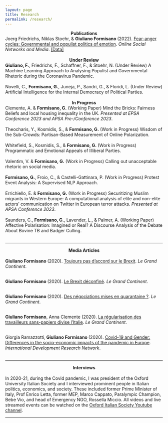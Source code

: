 ```yaml
---
layout: page
title: Research
permalink: /research/
---
```


<center> <b> Publications </b> </center> 
Joerg Friedrichs, Niklas Stoehr, & <b> Giuliano Formisano </b> (2022). <a href="https://www.sciencedirect.com/science/article/pii/S2468696422000428" target="_blank" rel="noopener noreferrer"> Fear-anger cycles: Governmental and populist politics of emotion</a>. <i>Online Social Networks and Media</i>. <a href="https://dataverse.harvard.edu/dataverse/fear-anger-contests" target="_blank" rel="noopener noreferrer">[Data]</a>
<br>
<br>
<center> <b> Under Review </b> </center> 
<b>Giuliano, F.</b>, Friedrichs, F., Schaffner, F., & Stoehr, N. (Under Review) A Machine Learning Approach to Analysing Populist and Governmental Rhetoric during the Coronavirus Pandemic. <br>
<br> 
Novelli, C., <b>Formisano, G.</b>, Juneja, P., Sandri, G., & Floridi, L. (Under Review) Artificial Intelligence for the Internal Democracy of Political Parties. <br>
<br>

<center> <b> In Progress </b> </center> 
Clemente, A. & <b>Formisano, G.</b> (Working Paper) Mind the Bricks: Fairness Beliefs and local housing inequality in the UK. <i>Presented at EPSA Conference 2023 and APSA Pre-/Conference 2023</i>. <br>
<br>
Theocharis, Y., Kosmidis, S., & <b>Formisano, G.</b> (Work in Progress) Wisdom of the Sub-Crowds: Partisan-Based Measurement of Online Polarization. <br>
<br>
Whitefield, S., Kosmidis, S., & <b>Formisano, G.</b> (Work in Progress) Programmatic and Emotional Appeals of Illiberal Parties. <br>
<br>
Valentim, V. & <b>Formisano, G.</b> (Work in Progress) Calling out unacceptable rhetoric on social media. <br>
<br>
<b>Formisano, G.</b>, Froio, C., & Castelli-Gattinara, P. (Work in Progress) Protest Event Analysis: A Supervised NLP Approach. <br>
<br>
Errichiello, E. & <b>Formisano, G.</b> (Work in Progress) Securitizing Muslim migrants in Western Europe: A computational analysis of elite and non-elite actors’ communication on Twitter in European terror attacks. <i>Presented at APSA Conference 2023</i>. <br>
<br>
Saunders, C., <b>Formisano, G.</b>, Lavender, L., & Palmer, A. (Working Paper) Affective Polarisation: Imagined or Real? A Discourse Analysis of the Debate About Bovine TB and Badger Culling. <br>
<br>

<hr>

<center> <b> Media Articles </b> </center> 
<br>
<b> Giuliano Formisano </b> (2020). <a href="https://legrandcontinent.eu/fr/2020/09/07/toujours-pas-daccord-sur-le-brexit/" target="_blank" rel="noopener noreferrer"> Toujours pas d’accord sur le Brexit</a>. <i>Le Grand Continent</i>.
<br>
<br>

<b> Giuliano Formisano </b> (2020). <a href="https://legrandcontinent.eu/fr/2020/07/04/le-brexit-deconfine/" target="_blank" rel="noopener noreferrer"> Le Brexit déconfiné</a>. <i>Le Grand Continent</i>.
<br>
<br>

<b> Giuliano Formisano </b> (2020). <a href="https://legrandcontinent.eu/fr/2020/04/16/des-negociations-mises-en-quarantaine/" target="_blank" rel="noopener noreferrer"> Des négociations mises en quarantaine ?</a>. <i>Le Grand Continent</i>.
<br>
<br>

<b> Giuliano Formisano</b>, Anna Clemente (2020). <a href="https://legrandcontinent.eu/fr/2020/05/27/la-regularisation-des-travailleurs-sans-papiers-divise-litalie/" target="_blank" rel="noopener noreferrer"> La régularisation des travailleurs sans-papiers divise l’Italie</a>. <i>Le Grand Continent</i>.
<br>
<br>

Giorgia Ramazzotti,<b> Giuliano Formisano </b> (2020). <a href="https://idrn.eu/covid-19-and-gender-differences-in-the-socio-economic-impacts-of-the-pandemic-in-europe/" target="_blank" rel="noopener noreferrer"> Covid-19 and Gender: Differences in the socio-economic impacts of the pandemic in Europe</a>. <i>International Development Research Network</i>.
<br>
<br>

<hr>
<center> <b> Interviews </b> </center> 
<br>
In 2020-21, during the Covid pandemic, I was president of the Oxford University Italian Society and I interviewed prominent people in Italian politics, economics, and society. These included former Prime Minister of Italy, Prof Enrico Letta, former MEP, Marco Cappato, Paralympic Champion, Bebe Vio, and head of Emergency NGO, Rossella Miccio. All videos and live streamed events can be watched on the <a href="https://www.youtube.com/@ouisoxforduniversityitalia431/featured" target="_blank" rel="noopener noreferrer">Oxford Italian Society Youtube channel</a>.

<hr>

<br>
<br>
<br>
